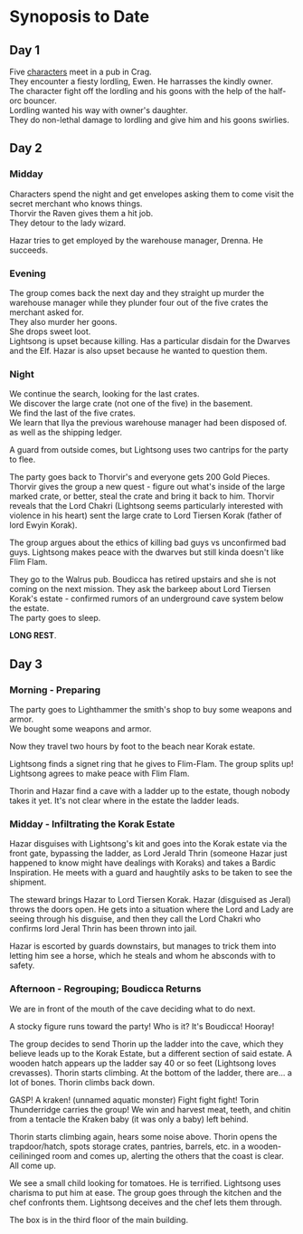 # Synoposis to Date

## Day 1  

Five [characters](./campaign_2024_characters.md) meet in a pub in Crag.  
They encounter a fiesty lordling, Ewen. 
He harrasses the kindly owner.  
The character fight off the lordling and his goons with the help of the half-orc bouncer.  
Lordling wanted his way with owner's daughter.  
They do non-lethal damage to lordling and give him and his goons swirlies.  

## Day 2

### Midday

Characters spend the night and get envelopes asking them to come visit the secret merchant who knows things.  
Thorvir the Raven gives them a hit job.  
They detour to the lady wizard.  

Hazar tries to get employed by the warehouse manager, Drenna.
He succeeds.

### Evening
The group comes back the next day and they straight up murder the warehouse manager while they plunder four out of the five crates the merchant asked for.  
They also murder her goons.  
She drops sweet loot.   
Lightsong is upset because killing. Has a particular disdain for the Dwarves and the Elf.
Hazar is also upset because he wanted to question them.  

### Night
We continue the search, looking for the last crates.  
We discover the large crate (not one of the five) in the basement.  
We find the last of the five crates.  
We learn that Ilya the previous warehouse manager had been disposed of. as well as the shipping ledger.

A guard from outside comes, but Lightsong uses two cantrips for the party to flee.

The party goes back to Thorvir's and everyone gets 200 Gold Pieces. Thorvir gives the group a new quest - figure out what's inside of the large marked crate, or better, steal the crate and bring it back to him. Thorvir reveals that the Lord Chakri (Lightsong seems particularly interested with violence in his heart) sent the large crate to Lord Tiersen Korak (father of lord Ewyin Korak). 

The group argues about the ethics of killing bad guys vs unconfirmed bad guys.
Lightsong makes peace with the dwarves but still kinda doesn't like Flim Flam.

They go to the Walrus pub. Boudicca has retired upstairs and she is not coming on the next mission.
They ask the barkeep about Lord Tiersen Korak's estate - confirmed rumors of an underground cave system below the estate.  
The party goes to sleep.

__LONG REST__.

## Day 3

### Morning - Preparing

The party goes to Lighthammer the smith's shop to buy some weapons and armor.  
We bought some weapons and armor. 

Now they travel two hours by foot to the beach near Korak estate.

Lightsong finds a signet ring that he gives to Flim-Flam.
The group splits up! Lightsong agrees to make peace with Flim Flam.

Thorin and Hazar find a cave with a ladder up to the estate, though nobody takes it yet. It's not clear where in the estate the ladder leads.


### Midday - Infiltrating the Korak Estate

Hazar disguises with Lightsong's kit and goes into the Korak estate via the front gate, bypassing the ladder, as Lord Jerald Thrin (someone Hazar just happened to know might have dealings with Koraks) and takes a Bardic Inspiration.
He meets with a guard and haughtily asks to be taken to see the shipment.

The steward brings Hazar to Lord Tiersen Korak. 
Hazar (disguised as Jeral) throws the doors open.
He gets into a situation where the Lord and Lady are seeing through his disguise, and then they call the Lord Chakri who confirms lord Jeral Thrin has been thrown into jail.

Hazar is escorted by guards downstairs, but manages to trick them into letting him see a horse, which he steals and whom he absconds with to safety.

### Afternoon - Regrouping; Boudicca Returns

We are in front of the mouth of the cave deciding what to do next.

A stocky figure runs toward the party! Who is it? It's Boudicca! Hooray!

The group decides to send Thorin up the ladder into the cave, which they believe leads up to the Korak Estate, but a different section of said estate.
A wooden hatch appears up the ladder say 40 or so feet (Lightsong loves crevasses).
Thorin starts climbing.
At the bottom of the ladder, there are... a lot of bones. 
Thorin climbs back down.  

GASP! A kraken! (unnamed aquatic monster)
Fight fight fight!
Torin Thunderridge carries the group!
We win and harvest meat, teeth, and chitin from a tentacle the Kraken baby (it was only a baby) left behind.  

Thorin starts climbing again, hears some noise above. 
Thorin opens the trapdoor/hatch, spots storage crates, pantries, barrels, etc. in a wooden-ceilininged room and comes up, alerting the others that the coast is clear. All come up.

We see a small child looking for tomatoes. He is terrified. Lightsong uses charisma to put him at ease. The group goes through the kitchen and the chef confronts them. Lightsong deceives and the chef lets them through.

The box is in the third floor of the main building.


